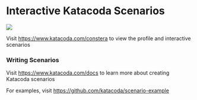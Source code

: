 # Interactive Katacoda Scenarios

[![](http://shields.katacoda.com/katacoda/constera/count.svg)](https://www.katacoda.com/constera "Get your profile on Katacoda.com")

Visit https://www.katacoda.com/constera to view the profile and interactive scenarios

### Writing Scenarios
Visit https://www.katacoda.com/docs to learn more about creating Katacoda scenarios

For examples, visit https://github.com/katacoda/scenario-example
